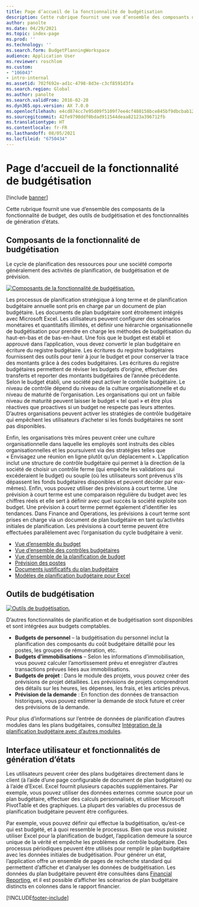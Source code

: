 ```yaml
---
title: Page d’accueil de la fonctionnalité de budgétisation
description: Cette rubrique fournit une vue d’ensemble des composants de la fonctionnalité de budget, des outils de budgétisation et des fonctionnalités de génération d’états dans Microsoft Dynamics 365 Finance.
author: panolte
ms.date: 04/29/2021
ms.topic: index-page
ms.prod: ''
ms.technology: ''
ms.search.form: BudgetPlanningWorkspace
audience: Application User
ms.reviewer: roschlom
ms.custom:
- "106043"
- intro-internal
ms.assetid: 702f692e-ad1c-4798-8d3e-c3cf8591d3fa
ms.search.region: Global
ms.author: panolte
ms.search.validFrom: 2016-02-28
ms.dyn365.ops.version: AX 7.0.0
ms.openlocfilehash: e4cd874cc7e95d09f5109f7ee4cf480158bce845bf9dbcbab1293f2982dbfabe
ms.sourcegitcommit: 42fe9790ddf0bdad911544deaa82123a396712fb
ms.translationtype: HT
ms.contentlocale: fr-FR
ms.lasthandoff: 08/05/2021
ms.locfileid: "6750434"
---
```

# <a name="budgeting-home-page"></a>Page d’accueil de la fonctionnalité de budgétisation

[!include [banner](../includes/banner.md)]

Cette rubrique fournit une vue d’ensemble des composants de la fonctionnalité de budget, des outils de budgétisation et des fonctionnalités de génération d’états. 

## <a name="components-of-budgeting-functionality"></a>Composants de la fonctionnalité de budgétisation

Le cycle de planification des ressources pour une société comporte généralement des activités de planification, de budgétisation et de prévision.

[![Composants de la fonctionnalité de budgétisation.](./media/budgeting-functionality-components.jpg)](./media/budgeting-functionality-components.jpg)

Les processus de planification stratégique à long terme et de planification budgétaire annuelle sont pris en charge par un document de plan budgétaire. Les documents de plan budgétaire sont étroitement intégrés avec Microsoft Excel. Les utilisateurs peuvent configurer des scénarios monétaires et quantitatifs illimités, et définir une hiérarchie organisationnelle de budgétisation pour prendre en charge les méthodes de budgétisation du haut-en-bas et de bas-en-haut. Une fois que le budget est établi et approuvé dans l’application, vous devez convertir le plan budgétaire en écriture du registre budgétaire. Les écritures du registre budgétaires fournissent des outils pour tenir à jour le budget et pour conserver la trace des montants grâce à des codes budgétaires. Les écritures du registre budgétaires permettent de réviser les budgets d’origine, effectuer des transferts et reporter des montants budgétaires de l’année précédente. Selon le budget établi, une société peut activer le contrôle budgétaire. Le niveau de contrôle dépend du niveau de la culture organisationnelle et du niveau de maturité de l’organisation. Les organisations qui ont un faible niveau de maturité peuvent laisser le budget « tel quel » et être plus réactives que proactives si un budget ne respecte pas leurs attentes. D’autres organisations peuvent activer les stratégies de contrôle budgétaire qui empêchent les utilisateurs d’acheter si les fonds budgétaires ne sont pas disponibles.

Enfin, les organisations très mûres peuvent créer une culture organisationnelle dans laquelle les employés sont instruits des cibles organisationnelles et les poursuivent via des stratégies telles que « Envisagez une réunion en ligne plutôt qu’un déplacement ». L’application inclut une structure de contrôle budgétaire qui permet à la direction de la société de choisir un contrôle ferme (qui empêche les validations qui excéderaient le budget) ou souple (où les utilisateurs sont prévenus s’ils dépassent les fonds budgétaires disponibles et peuvent décider par eux-mêmes). Enfin, vous pouvez utiliser des prévisions à court terme. Une prévision à court terme est une comparaison régulière du budget avec les chiffres réels et elle sert à définir avec quel succès la société exploite son budget. Une prévision à court terme permet également d’identifier les tendances. Dans Finance and Operations, les prévisions à court terme sont prises en charge via un document de plan budgétaire en tant qu’activités initiales de planification. Les prévisions à court terme peuvent être effectuées parallèlement avec l’organisation du cycle budgétaire à venir.

-   [Vue d’ensemble du budget](basic-budgeting-overview-configuration.md)
-   [Vue d’ensemble des contrôles budgétaires](budget-control-overview-configuration.md)
-   [Vue d’ensemble de la planification de budget](budget-planning-overview-configuration.md)
-   [Prévision des postes](position-forecasting.md)
-   [Documents justificatifs du plan budgétaire](budget-planning-justification-docs.md)
-   [Modèles de planification budgétaire pour Excel](budget-planning-excel-templates.md)

## <a name="budgeting-tools"></a>Outils de budgétisation
[![Outils de budgétisation.](./media/budgeting-tools.jpg)](./media/budgeting-tools.jpg) 

D’autres fonctionnalités de planification et de budgétisation sont disponibles et sont intégrées aux budgets comptables.

-   **Budgets de personnel** – la budgétisation du personnel inclut la planification des composants du coût budgétaire détaillé pour les postes, les groupes de rémunération, etc.
-   **Budgets d’immobilisations** – Selon les informations d’immobilisation, vous pouvez calculer l’amortissement prévu et enregistrer d’autres transactions prévues liées aux immobilisations.
-   **Budgets de projet** : Dans le module des projets, vous pouvez créer des prévisions de projet détaillées. Les prévisions de projets comprendront des détails sur les heures, les dépenses, les frais, et les articles prévus.
-   **Prévision de la demande** : En fonction des données de transaction historiques, vous pouvez estimer la demande de stock future et créer des prévisions de la demande.

Pour plus d’informations sur l’entrée de données de planification d’autres modules dans les plans budgétaires, consultez [Intégration de la planification budgétaire avec d’autres modules](budget-planning-integration-other-modules.md).

## <a name="user-interface-and-reporting-capabilities"></a>Interface utilisateur et fonctionnalités de génération d’états
Les utilisateurs peuvent créer des plans budgétaires directement dans le client (à l’aide d’une page configurable de document de plan budgétaire) ou à l’aide d’Excel. Excel fournit plusieurs capacités supplémentaires. Par exemple, vous pouvez utiliser des données externes comme source pour un plan budgétaire, effectuer des calculs personnalisés, et utiliser Microsoft PivotTable et des graphiques. La plupart des variables du processus de planification budgétaire peuvent être configurées. 

Par exemple, vous pouvez définir qui effectue la budgétisation, qu’est-ce qui est budgété, et à quoi ressemble le processus. Bien que vous puissiez utiliser Excel pour la planification de budget, l’application demeure la source unique de la vérité et empêche les problèmes de contrôle budgétaire. Des processus périodiques peuvent être utilisés pour remplir le plan budgétaire avec les données initiales de budgétisation. Pour générer un état, l’application offre un ensemble de pages de recherche standard qui permettent d’afficher et d’analyser les données de budgétisation. Les données du plan budgétaire peuvent être consultées dans [Financial Reporting](../general-ledger/financial-reporting-getting-started.md), et il est possible d’afficher les scénarios de plan budgétaire distincts en colonnes dans le rapport financier.








[!INCLUDE[footer-include](../../includes/footer-banner.md)]
